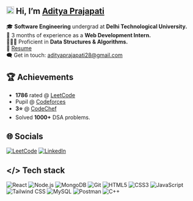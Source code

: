 ## <img src="https://github-production-user-asset-6210df.s3.amazonaws.com/24524555/238178097-766d336d-b87d-44ba-807c-c51de2bc6b4d.gif" width="20" height="20"/> Hi, I’m **[Aditya Prajapati](https://aditya-prajapati.vercel.app/)**  
🎓 **Software Engineering** undergrad at **Delhi Technological University.**   
💼 3 months of experience as a **Web Development Intern.**  
🧑🏻‍💻 Proficient in **Data Structures & Algorithms.**  
📄 [Resume](https://drive.google.com/file/d/18tCznXH2LjURCDCpiH02XFQlBzj0YUsy/view)   
🗨️ Get in touch: [adityaprajapati28@gmail.com](mailto:adityaprajapati28@gmail.com)

## 🏆 Achievements
- **1786** rated @ [LeetCode](https://leetcode.com/u/Aditya_Prajapati/)
- Pupil @ [Codeforces](https://codeforces.com/profile/aditya_cf0)
- **3⭐** @ [CodeChef](https://www.codechef.com/users/aditya_cc0)
- Solved **1000+** DSA problems.
 
## 🌐 Socials
[![LeetCode](https://img.shields.io/badge/dynamic/json?style=for-the-badge&labelColor=black&color=%23ffa116&label=Solved&query=solved&url=https%3A%2F%2Fleetcode-badge.vercel.app%2Fapi%2Fusers%2FAditya_Prajapati&logo=leetcode&logoColor=yellow)](https://leetcode.com/u/Aditya_Prajapati/)
[![LinkedIn](https://img.shields.io/badge/LinkedIn-0077B5?style=for-the-badge&logo=linkedin&logoColor=white)](https://www.linkedin.com/in/aditya-prajapati-/) 

## </> Tech stack
![React](https://img.shields.io/badge/React-20232A?style=for-the-badge&logo=react&logoColor=61DAFB)
![Node.js](https://img.shields.io/badge/Node.js-339933?style=for-the-badge&logo=nodedotjs&logoColor=white)
![MongoDB](https://img.shields.io/badge/MongoDB-47A248?style=for-the-badge&logo=mongodb&logoColor=white)
![Git](https://img.shields.io/badge/Git-F05032?style=for-the-badge&logo=git&logoColor=white)
![HTML5](https://img.shields.io/badge/HTML5-E34F26?style=for-the-badge&logo=html5&logoColor=white)
![CSS3](https://img.shields.io/badge/CSS3-1572B6?style=for-the-badge&logo=css3&logoColor=white)
![JavaScript](https://img.shields.io/badge/JavaScript-F7DF1E?style=for-the-badge&logo=javascript&logoColor=black)
![Tailwind CSS](https://img.shields.io/badge/Tailwind_CSS-07B6D5?style=for-the-badge&logo=tailwind-css&logoColor=white)
![MySQL](https://img.shields.io/badge/MySQL-4479A1?style=for-the-badge&logo=mysql&logoColor=white)
![Postman](https://img.shields.io/badge/Postman-FF6C37?style=for-the-badge&logo=postman&logoColor=white)
![C++](https://img.shields.io/badge/C++-00599C?style=for-the-badge&logo=c%2B%2B&logoColor=white)
